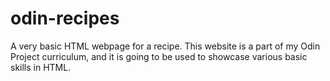 # odin-recipes
A very basic HTML webpage for a recipe. This website is a part of my Odin Project curriculum, and it is going to be used to showcase various basic skills in HTML.
